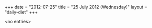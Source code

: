 +++
date = "2012-07-25"
title = "25 July 2012 (Wednesday)"
layout = "daily-diet"
+++

\<no entries\>